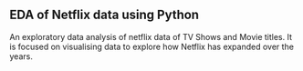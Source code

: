## EDA of Netflix data using Python

An exploratory data analysis of netflix data of TV Shows and Movie titles. It is focused on visualising data to explore how Netflix has expanded over the years.


